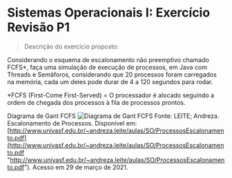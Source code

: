# Sistemas Operacionais I: Exercício Revisão P1
> Descrição do exercício proposto:

Considerando o esquema de escalonamento não preemptivo chamado FCFS*, faça uma simulação de execução de processos, em Java com Threads e Semáforos, considerando que 20 processos foram carregados na memória, cada um deles pode durar de 4 a 120 segundos para rodar.

*FCFS (First-Come First-Served) = O processador é alocado seguindo a ordem de chegada dos processos à fila de processos prontos.

Diagrama de Gant FCFS
![Diagrama de Gant FCFS](https://i.imgur.com/BwSBsO4.png)
Fonte: LEITE; Andreza. Escalonamento de Processos. Disponível em: [http://www.univasf.edu.br/~andreza.leite/aulas/SO/ProcessosEscalonamento.pdf](http://www.univasf.edu.br/~andreza.leite/aulas/SO/ProcessosEscalonamento.pdf "http://www.univasf.edu.br/~andreza.leite/aulas/SO/ProcessosEscalonamento.pdf"). Acesso em 29 de março de 2021.
